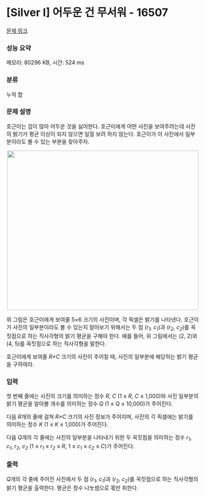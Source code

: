 # [Silver I] 어두운 건 무서워 - 16507 

[문제 링크](https://www.acmicpc.net/problem/16507) 

### 성능 요약

메모리: 80296 KB, 시간: 524 ms

### 분류

누적 합

### 문제 설명

<p>호근이는 겁이 많아 어두운 것을 싫어한다. 호근이에게 어떤 사진을 보여주려는데 사진의 밝기가 평균 이상이 되지 않으면 일절 보려 하지 않는다. 호근이가 이 사진에서 일부분이라도 볼 수 있는 부분을 찾아주자.</p>

<p style="text-align: center;"><img alt="" src="https://upload.acmicpc.net/3fc4373e-edcf-45ea-a8af-5bde582612e3/-/preview/" style="height: 417px; width: 500px;"></p>

<p>위 그림은 호근이에게 보여줄 5×6 크기의 사진이며, 각 픽셀은 밝기를 나타낸다. 호근이가 사진의 일부분이라도 볼 수 있는지 알아보기 위해서는 두 점 (<em>r<sub>1</sub>, c<sub>1</sub></em>)과 (<em>r<sub>2</sub>, c<sub>2</sub></em>)를 꼭짓점으로 하는 직사각형의 밝기 평균을 구해야 한다. 예를 들어, 위 그림에서는 (2, 2)와 (4, 5)를 꼭짓점으로 하는 직사각형을 말한다.</p>

<p>호근이에게 보여줄 <em>R×C</em> 크기의 사진이 주어질 때, 사진의 일부분에 해당하는 밝기 평균을 구하여라.</p>

### 입력 

 <p>첫 번째 줄에는 사진의 크기를 의미하는 정수 <em>R, C</em> (1 ≤ <em>R, C</em> ≤ 1,000)와 사진 일부분의 밝기 평균을 알아볼 개수를 의미하는 정수 <em>Q</em> (1 ≤ <em>Q</em> ≤ 10,000)가 주어진다.</p>

<p>다음 <em>R</em>개의 줄에 걸쳐 <em>R×C</em> 크기의 사진 정보가 주어지며, 사진의 각 픽셀에는 밝기를 의미하는 정수 <em>K</em> (1 ≤ <em>K</em> ≤ 1,000)가 주어진다.</p>

<p>다음 <em>Q</em>개의 각 줄에는 사진의 일부분을 나타내기 위한 두 꼭짓점을 의미하는 정수 <em>r<sub>1</sub></em>, <em>c<sub>1</sub></em>, <em>r<sub>2</sub></em>, <em>c<sub>2</sub></em> (1 ≤ <em>r<sub>1</sub></em> ≤ <em>r<sub>2</sub></em> ≤ <em>R</em>, 1 ≤ <em>c<sub>1</sub></em> ≤ <em>c<sub>2</sub></em> ≤ <em>C</em>)가 주어진다.</p>

### 출력 

 <p><em>Q</em>개의 각 줄에 주어진 사진에서 두 점 (<em>r<sub>1</sub>, c<sub>1</sub></em>)과 (<em>r<sub>2</sub>, c<sub>2</sub></em>)를 꼭짓점으로 하는 직사각형의 밝기 평균을 출력한다. 평균은 정수 나눗셈으로 몫만 취한다.</p>

